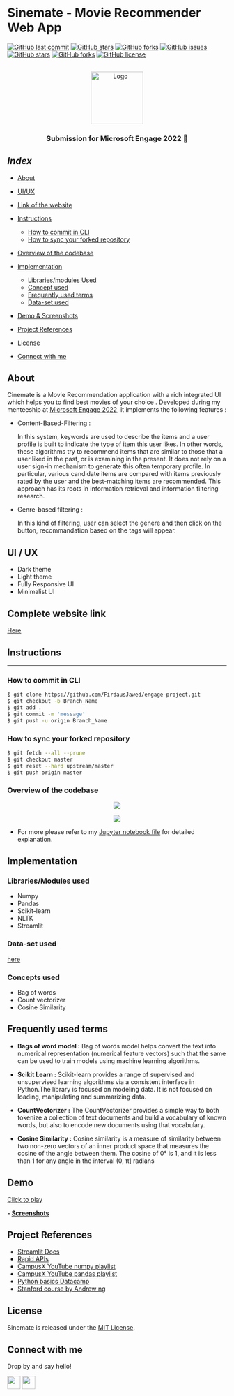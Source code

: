 <div id="top"></div>

# Sinemate - Movie Recommender Web App

[![GitHub last commit](https://img.shields.io/github/last-commit/FirdausJawed/engage-project?style=for-the-badge&logo=git)](https://github.com/FirdausJawed/) 
[![GitHub stars](https://img.shields.io/github/stars/FirdausJawed/engage-project?style=for-the-badge)](https://github.com/FirdausJawed/engage-project/stargazers) 
[![GitHub forks](https://img.shields.io/github/forks/FirdausJawed/engage-project?style=for-the-badge&logo=git)](https://github.com/FirdausJawed/engage-project/network)
[![GitHub issues](https://img.shields.io/github/issues/FirdausJawed/engage-project?style=for-the-badge)](https://github.com/FirdausJawed/engage-project/issues)
[![GitHub stars](https://img.shields.io/github/stars/FirdausJawed/engage-project?style=for-the-badge)](https://github.com/FirdausJawed/engage-project/stargazers)
[![GitHub forks](https://img.shields.io/github/forks/FirdausJawed/engage-project?color=%230000ff&style=for-the-badge)](https://github.com/FirdausJawed/engage-project/network)
[![GitHub license](https://img.shields.io/github/license/FirdausJawed/engage-project?style=for-the-badge)](https://github.com/FirdausJawed/engage-project)

<!-- PROJECT LOGO -->
<br />
<div align="center">
  <a href="https://github.com/FirdausJawed/engage-project">
    <img src="images/81986-movie.gif" alt="Logo" width="120" height="120">
  </a>

  <h3 align="center"><b>Submission for Microsoft Engage 2022 🌟</b></h3>

</div>


## **_Index_**
- [About](#About)
- [UI/UX](#UI/UX)
- [Link of the website](#Complete-website-link)
- [Instructions](#Instruction)
  * [How to commit in CLI](#Instruction)
  * [How to sync your forked repository](#Instruction)

- [Overview of the codebase](#overview-of-the-codebase)

- [Implementation](#implementation)
  * [Libraries/modules Used](#Libraries/modules-used)
  * [Concept used](#Concept-used)
  * [Frequently used terms](#Frequently-used-terms)
  * [Data-set used](#Data-set-used)
- [Demo & Screenshots](#Demo)
- [Project References](#project-references)
- [License](#license)
- [Connect with me](#connect-with-me)


## About

Cinemate is a Movie Recommendation application with a rich integrated UI which helps you to find best movies of your choice .
Developed during my menteeship at [Microsoft Engage 2022](https://acehacker.com/microsoft/engage2022/),
it implements the following features : 
 * Content-Based-Filtering :

    In this system, keywords are used to describe the items and a user profile is built to indicate the type of item this user likes. In other words, these algorithms try to recommend items that are similar to those that a user liked in the past, or is examining in the present. It does not rely on a user sign-in mechanism to generate this often temporary profile. In particular, various candidate items are compared with items previously rated by the user and the best-matching items are recommended. This approach has its roots in information retrieval and information filtering research.


  * Genre-based filtering :

    In this kind of filtering, user can select the genere and then click on the button, recommandation based on the tags will appear.


## **UI / UX**
* Dark theme
* Light theme
* Fully Responsive UI
* Minimalist UI

## **Complete website link**
[Here](http://share.streamlit.io/firdausjawed/engage-project/main/main.py)

## **Instructions**
-----------------------

### How to commit in CLI

```sh
$ git clone https://github.com/FirdausJawed/engage-project.git
$ git checkout -b Branch_Name
$ git add .
$ git commit -m 'message'
$ git push -u origin Branch_Name

```

### How to sync your forked repository

```sh
$ git fetch --all --prune
$ git checkout master
$ git reset --hard upstream/master
$ git push origin master

```


### Overview of the codebase
<a href="#"><p align="center"> <img src="images/1.jpg"/></p></a>

<a href="#"><p align="center"> <img src="images/2.jpg"/></p></a>

  * For more please refer to my [Jupyter notebook file]([https://drive.google.com/file/d/1C-QFOuYaa3Om97RTVNgqQg-U73CweNpy/view?usp=sharing](https://drive.google.com/file/d/1tRvco6cWRGU5hyPHSZzmPdotBsQ_gcci/view?usp=sharing)) for detailed explanation.


## **Implementation**

### Libraries/Modules used 

- Numpy
- Pandas
- Scikit-learn
- NLTK
- Streamlit

### Data-set used
[here](https://drive.google.com/drive/folders/1AnDwQU0ATlM-I8xR5XSK4Lwe9ToEBu-_?usp=sharing)

### Concepts used
- Bag of words
- Count vectorizer
- Cosine Similarity

## Frequently used terms

- **Bags of word model :**
Bag of words model helps convert the text into numerical representation (numerical feature vectors) such that the same can be used to train models using machine learning algorithms. 

- **Scikit Learn :**
Scikit-learn provides a range of supervised and unsupervised learning algorithms via a consistent interface in Python.The library is focused on modeling data. It is not focused on loading, manipulating and summarizing data.

- **CountVectorizer :**
The CountVectorizer provides a simple way to both tokenize a collection of text documents and build a vocabulary of known words, but also to encode new documents using that vocabulary.

- **Cosine Similarity :**
Cosine similarity is a measure of similarity between two non-zero vectors of an inner product space that measures the cosine of the angle between them. The cosine of 0° is 1, and it is less than 1 for any angle in the interval (0, π] radians

## Demo
[Click to play](https://drive.google.com/file/d/1sQmR24-yh9xyMK8iALj4bNtV2EmlBVK6/view?usp=sharing)


**- [Screenshots](https://drive.google.com/file/d/1UGLThYkWczC3nnebU1L99Ai1Ll77iZZu/view?usp=sharing)**


## Project References
- [Streamlit Docs](https://docs.streamlit.io)
- [Rapid APIs](https://www.rapitapi.com/)
- [CampusX YouTube numpy playlist](https://www.youtube.com/playlist?list=PLKnIA16_Rmvb-ToL3RQ_bwxG4_ND-0-DT)
- [CampusX YouTube pandas playlist](https://youtube.com/playlist?list=PLfP3JxW-T70Gf4iJXPb0Yw5_-tDRCD6LB)
- [Python basics Datacamp](https://www.datacamp.com/courses/intro-to-python-for-data-science)
- [Stanford course by Andrew ng](https://www.coursera.org/learn/machine-learning)


## License

Sinemate is released under the [MIT License](https://github.com/FirdausJawed/engage-project/blob/main/LICENSE).

## Connect with me
Drop by and say hello!

[<img height="30" src="https://img.shields.io/badge/linkedin-0077B5.svg?&style=for-the-badge&logo=linkedin&logoColor=white" />][LinkedIn]
[<img height="30" src="https://img.shields.io/badge/twitter-1DA1F2.svg?&style=for-the-badge&logo=twitter&logoColor=white" />][twitter]

[linkedIn]:https://www.linkedin.com/in/firdaus-jawed/

[twitter]: https://twitter.com/jawedfirdaus01
